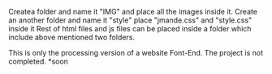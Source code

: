 Createa folder and name it "IMG" and place all the images inside it.
Create an another folder and name it "style" place  "jmande.css" and "style.css" inside it
Rest of html files and js files can be placed inside a folder which include above mentioned two folders.

 This is only the processing version of a website Font-End.
 The project is not completed.
 *soon
